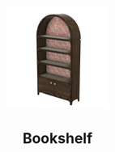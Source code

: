 <!-- 2023-10-27 -->

<p align="center">
  <img src="../../plans/bookshelf/wireframe.png" width="40%"/>
</p>
<h1 align="center">
  Bookshelf
  <br>
  <sup><sub><sup><sup></sub>
</h1>
